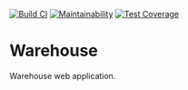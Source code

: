 [![Build CI](https://github.com/ushachev/cottonraj-warehouse/actions/workflows/main.yml/badge.svg)](https://github.com/ushachev/cottonraj-warehouse/actions/workflows/main.yml)
[![Maintainability](https://api.codeclimate.com/v1/badges/b90db406ccb9ee28dafb/maintainability)](https://codeclimate.com/github/ushachev/cottonraj-warehouse/maintainability)
[![Test Coverage](https://api.codeclimate.com/v1/badges/b90db406ccb9ee28dafb/test_coverage)](https://codeclimate.com/github/ushachev/cottonraj-warehouse/test_coverage)

# Warehouse
Warehouse web application.
